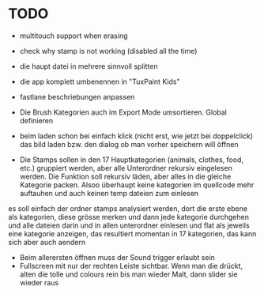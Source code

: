 # TODO

- multitouch support when erasing
- check why stamp is not working (disabled all the time)

- die haupt datei in mehrere sinnvoll splitten

- die app komplett umbenennen in "TuxPaint Kids"
- fastlane beschriebungen anpassen
- Die Brush Kategorien auch im Export Mode umsortieren. Global definieren
- beim laden schon bei einfach klick (nicht erst, wie jetzt bei doppelclick) das bild laden bzw. den dialog ob man vorher speichern will öffnen

- Die Stamps sollen in den 17 Hauptkategorien (animals, clothes, food, etc.) gruppiert werden, aber alle Unterordner rekursiv eingelesen werden. Die Funktion soll rekursiv läden, aber alles in die gleiche Kategorie packen. Alsoo überhaupt keine kategorien im quellcode mehr auftauhen und auch keinen temp dateien zum einlesen

es soll einfach der ordner stamps analysiert werden, dort die erste ebene als kategorien, diese grösse merken und dann jede kategorie durchgehen und alle dateien darin und in allen  unterordner einlesen und flat als jeweils eine kategorie anzeigen, das resultiert momentan in 17 kategorien, das kann sich aber auch aendern

- Beim allerersten öffnen muss der Sound trigger erlaubt sein
- Fullscreen mit nur der rechten Leiste sichtbar. Wenn man die drückt, alten die tolle und colours rein bis man wieder Malt, dann slider sie wieder raus

